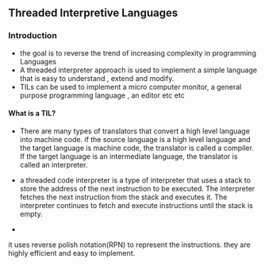 ## Threaded Interpretive Languages

### Introduction

- the goal is to reverse the trend of increasing complexity in programming Languages
- A threaded interpreter approach is used to implement a simple language that is easy to understand , extend and modify.
- TILs can be used to implement a micro computer monitor, a general purpose programming language , an editor etc etc

#### What is a TIL?

- There are many types of translators that convert a high level language into machine code. if the source language is a high level language and the target language is machine code, the translator is called a compiler. If the target language is an intermediate language, the translator is called an interpreter.


- a threaded code interpreter is a type of interpreter that uses a stack to store the address of the next instruction to be executed. The interpreter fetches the next instruction from the stack and executes it. The interpreter continues to fetch and execute instructions until the stack is empty. 
-
it uses reverse polish notation(RPN) to represent the instructions. they are highly efficient and easy to implement.



